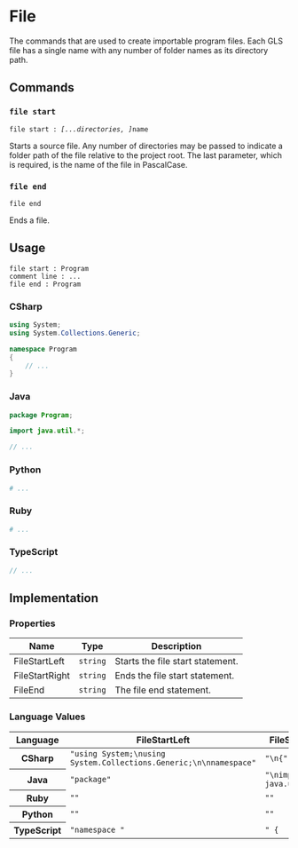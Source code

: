 # File

The commands that are used to create importable program files.
Each GLS file has a single name with any number of folder names as its directory path.

## Commands

### `file start`

`file start : `*`[...directories, ]`*`name`

Starts a source file.
Any number of directories may be passed to indicate a folder path of the file relative to the project root.
The last parameter, which is required, is the name of the file in PascalCase.

### `file end`

`file end`

Ends a file.


## Usage

```
file start : Program
comment line : ...
file end : Program
```

### CSharp

```csharp
using System;
using System.Collections.Generic;

namespace Program
{
    // ...
}
```

### Java

```java
package Program;

import java.util.*;

// ...
```

### Python

```python
# ...
```

### Ruby

```ruby
# ...
```

### TypeScript

```typescript
// ...
```

## Implementation

### Properties

<table>
    <thead>
        <th>Name</th>
        <th>Type</th>
        <th>Description</th>
    </thead>
    <tbody>
        <tr>
            <td>FileStartLeft</td>
            <td><code>string</code></td>
            <td>Starts the file start statement.</td>
        </tr>
        <tr>
            <td>FileStartRight</td>
            <td><code>string</code></td>
            <td>Ends the file start statement.</td>
        </tr>
        <tr>
            <td>FileEnd</td>
            <td><code>string</code></td>
            <td>The file end statement.</td>
        </tr>
    </tbody>
</table>

### Language Values

<table>
    <thead>
        <th>Language</th>
        <th>FileStartLeft</th>
        <th>FileStartRight</th>
        <th>FileEnd</th>
    </thead>
    <tbody>
        <tr>
            <th>CSharp</th>
            <td><code>"using System;\nusing System.Collections.Generic;\n\nnamespace"</code></td>
            <td><code>"\n{"</code></td>
            <td><code>"}"</code></td>
        </tr>
        <tr>
            <th>Java</th>
            <td><code>"package"</code></td>
            <td><code>"\nimport java.util.*;\n"</code></td>
            <td><code>""</code></td>
        </tr>
        <tr>
            <th>Ruby</th>
            <td><code>""</code></td>
            <td><code>""</code></td>
            <td><code>""</code></td>
        </tr>
        <tr>
            <th>Python</th>
            <td><code>""</code></td>
            <td><code>""</code></td>
            <td><code>""</code></td>
        </tr>
        <tr>
            <th>TypeScript</th>
            <td><code>"namespace "</code></td>
            <td><code>" {</code></td>
            <td><code>"}"</code></td>
        </tr>
    </tbody>
</table>
